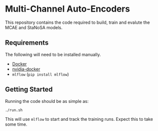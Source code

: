 # Multi-Channel Auto-Encoders
This repository contains the code required to build, train and evalute the MCAE and StaNoSA models.

## Requirements
The following will need to be installed manually.
- [Docker](https://www.docker.com/get-started/)
- [nvidia-docker](https://github.com/NVIDIA/nvidia-docker)
- `mlflow` (`pip install mlflow`)

## Getting Started
Running the code should be as simple as:

`./run.sh`

This will use `mlflow` to start and track the training runs. Expect this to take some time.